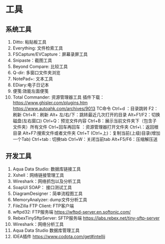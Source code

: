 # 工具
## 系统工具
1. Ditto: 粘贴板工具
2. Everything: 文件检索工具
3. FSCapture/EVCapture：屏幕录屏工具
4. Snipaste：截图工具
5. Beyond Compare: 比较工具
6. Q-dir: 多窗口文件夹浏览
7. NotePad+: 文本工具
8. EDiary:电子日记本
8. 便笺:效能左面便笺
8. Total Commander: 资源管理器工具
  插件下载：https://www.ghisler.com/plugins.htm
  https://www.autoahk.com/archives/9013
  TC命令
    Ctrl+d ：目录跳转
    F2：刷新  Ctrl+R：刷新
    Alt+ 左/右/下：跳转最近几次打开的目录
    Alt+F1/F2：切换磁盘(左右窗口)
    Ctrl+Q：预览文件内容
    Ctrl+B：展示当前文件夹下（包含子文件夹）所有文件
    Ctrl+回车再回车 ：资源管理器打开文件夹
    Ctrl+\：返回根目录
    Alt+F7:搜索文件或者文件夹
    Ctrl+T (Ctrl+上)：复制当前(上级)目录(增加一个Tab)
    Ctrl+tab : 切换tab
    Ctrl+W：关闭当前tab
    Alt+F5/F6：压缩解压送

## 开发工具
1. Aqua Data Studio: 数据库链接工具
2. Xshell：网络链接管理工具
3. Wireshark：网络抓包以及分析工具
4. SoapUI SOAP： 接口测试工具
5. DiagramDesigner：简单流程图工具
6. MemoryAnalyzer: dump文件分析工具
8. FileZilla FTP Client: FTP客户端
9. wftpd32: FTP服务端 https://wftpd-server.en.softonic.com/
10. RebexTinySftpServer: SFTP服务端 https://labs.rebex.net/tiny-sftp-server
11. Wireshark：网络分析工具
12. Aqua Data Studio 数据库管理工具
12. IDEA插件 https://www.codota.com/get#intellij



 
